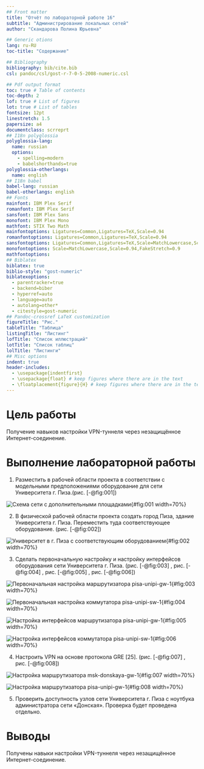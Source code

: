 ```yaml
---
## Front matter
title: "Отчёт по лабораторной работе 16"
subtitle: "Администрирование локальных сетей"
author: "Скандарова Полина Юрьевна"

## Generic otions
lang: ru-RU
toc-title: "Содержание"

## Bibliography
bibliography: bib/cite.bib
csl: pandoc/csl/gost-r-7-0-5-2008-numeric.csl

## Pdf output format
toc: true # Table of contents
toc-depth: 2
lof: true # List of figures
lot: true # List of tables
fontsize: 12pt
linestretch: 1.5
papersize: a4
documentclass: scrreprt
## I18n polyglossia
polyglossia-lang:
  name: russian
  options:
	- spelling=modern
	- babelshorthands=true
polyglossia-otherlangs:
  name: english
## I18n babel
babel-lang: russian
babel-otherlangs: english
## Fonts
mainfont: IBM Plex Serif
romanfont: IBM Plex Serif
sansfont: IBM Plex Sans
monofont: IBM Plex Mono
mathfont: STIX Two Math
mainfontoptions: Ligatures=Common,Ligatures=TeX,Scale=0.94
romanfontoptions: Ligatures=Common,Ligatures=TeX,Scale=0.94
sansfontoptions: Ligatures=Common,Ligatures=TeX,Scale=MatchLowercase,Scale=0.94
monofontoptions: Scale=MatchLowercase,Scale=0.94,FakeStretch=0.9
mathfontoptions:
## Biblatex
biblatex: true
biblio-style: "gost-numeric"
biblatexoptions:
  - parentracker=true
  - backend=biber
  - hyperref=auto
  - language=auto
  - autolang=other*
  - citestyle=gost-numeric
## Pandoc-crossref LaTeX customization
figureTitle: "Рис."
tableTitle: "Таблица"
listingTitle: "Листинг"
lofTitle: "Список иллюстраций"
lotTitle: "Список таблиц"
lolTitle: "Листинги"
## Misc options
indent: true
header-includes:
  - \usepackage{indentfirst}
  - \usepackage{float} # keep figures where there are in the text
  - \floatplacement{figure}{H} # keep figures where there are in the text
---
```


# Цель работы

Получение навыков настройки VPN-туннеля через незащищённое Интернет-соединение.

# Выполнение лабораторной работы

1. Разместить в рабочей области проекта в соответствии с модельными предположениями оборудование для сети Университета г. Пиза.(рис. [-@fig:001])

![Схема сети с дополнительными площадками](image/0.PNG){#fig:001 width=70%}

2. В физической рабочей области проекта создать город Пиза, здание Университета г. Пиза. Переместить туда соответствующее оборудование. (рис. [-@fig:002])

![Университет в г. Пиза с соответствующим оборудованием](image/01.PNG){#fig:002 width=70%}

3. Сделать первоначальную настройку и настройку интерфейсов оборудования сети Университета г. Пиза. (рис. [-@fig:003] , рис. [-@fig:004] , рис. [-@fig:005] , рис. [-@fig:006])

![Первоначальная настройка маршрутизатора pisa-unipi-gw-1](image/1.PNG){#fig:003 width=70%}

![Первоначальная настройка коммутатора pisa-unipi-sw-1](image/2.PNG){#fig:004 width=70%}

![Настройка интерфейсов маршрутизатора pisa-unipi-gw-1](image/3.PNG){#fig:005 width=70%}

![Настройка интерфейсов коммутатора pisa-unipi-sw-1](image/4.PNG){#fig:006 width=70%}

4. Настроить VPN на основе протокола GRE [25]. (рис. [-@fig:007] , рис. [-@fig:008])

![Настройка маршрутизатора msk-donskaya-gw-1](image/5.PNG){#fig:007 width=70%}

![Настройка маршрутизатора pisa-unipi-gw-1](image/6.PNG){#fig:008 width=70%}

5. Проверить доступность узлов сети Университета г. Пиза с ноутбука администратора сети «Донская». Проверка будет проведена отдельно.

# Выводы

Получены навыки настройки VPN-туннеля через незащищённое Интернет-соединение.
